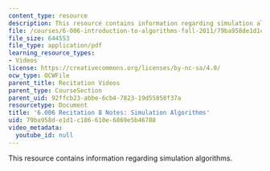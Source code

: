 ```yaml
---
content_type: resource
description: This resource contains information regarding simulation algorithms.
file: /courses/6-006-introduction-to-algorithms-fall-2011/79ba958de1d1c186610e6869e5b46788_MIT6_006F11_rec08.pdf
file_size: 644553
file_type: application/pdf
learning_resource_types:
- Videos
license: https://creativecommons.org/licenses/by-nc-sa/4.0/
ocw_type: OCWFile
parent_title: Recitation Videos
parent_type: CourseSection
parent_uid: 92ffcb23-abbe-6cb4-7823-19d55858f37a
resourcetype: Document
title: '6.006 Recitation 8 Notes: Simulation Algorithms'
uid: 79ba958d-e1d1-c186-610e-6869e5b46788
video_metadata:
  youtube_id: null
---
```

This resource contains information regarding simulation algorithms.